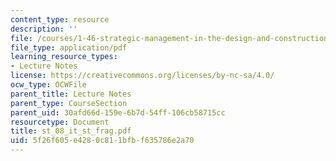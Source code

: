 ```yaml
---
content_type: resource
description: ''
file: /courses/1-46-strategic-management-in-the-design-and-construction-value-chain-fall-2003/5f26f605e4280c811bfbf635786e2a70_st_08_it_st_frag.pdf
file_type: application/pdf
learning_resource_types:
- Lecture Notes
license: https://creativecommons.org/licenses/by-nc-sa/4.0/
ocw_type: OCWFile
parent_title: Lecture Notes
parent_type: CourseSection
parent_uid: 30afd66d-159e-6b7d-54ff-106cb58715cc
resourcetype: Document
title: st_08_it_st_frag.pdf
uid: 5f26f605-e428-0c81-1bfb-f635786e2a70
---
```

